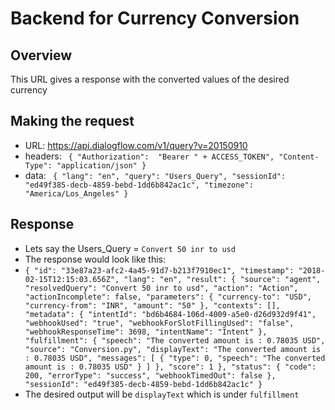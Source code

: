 # Backend for Currency Conversion
## Overview 
This URL gives a response with the converted values of the desired currency
## Making the request
- URL: https://api.dialogflow.com/v1/query?v=20150910
- headers: ` {
            "Authorization":  "Bearer " + ACCESS_TOKEN",
            "Content-Type": "application/json"
        }`
- data: ` {
         "lang": "en",
         "query": "Users_Query",
         "sessionId": "ed49f385-decb-4859-bebd-1dd6b842ac1c",
         "timezone": "America/Los_Angeles"
         }`
## Response
- Lets say the Users_Query = `Convert 50 inr to usd`
- The response would look like this:
- `{
    "id": "33e87a23-afc2-4a45-91d7-b213f7910ec1",
    "timestamp": "2018-02-15T12:15:03.656Z",
    "lang": "en",
    "result": {
        "source": "agent",
        "resolvedQuery": "Convert 50 inr to usd",
        "action": "Action",
        "actionIncomplete": false,
        "parameters": {
            "currency-to": "USD",
            "currency-from": "INR",
            "amount": "50"
        },
        "contexts": [],
        "metadata": {
            "intentId": "bd6b4684-106d-4009-a5e0-d26d932d9f41",
            "webhookUsed": "true",
            "webhookForSlotFillingUsed": "false",
            "webhookResponseTime": 3698,
            "intentName": "Intent"
        },
        "fulfillment": {
            "speech": "The converted amount is : 0.78035 USD",
            "source": "Conversion.py",
            "displayText": "The converted amount is : 0.78035 USD",
            "messages": [
                {
                    "type": 0,
                    "speech": "The converted amount is : 0.78035 USD"
                }
            ]
        },
        "score": 1
    },
    "status": {
        "code": 200,
        "errorType": "success",
        "webhookTimedOut": false
    },
    "sessionId": "ed49f385-decb-4859-bebd-1dd6b842ac1c"
}`
- The desired output will be `displayText` which is under `fulfillment`
